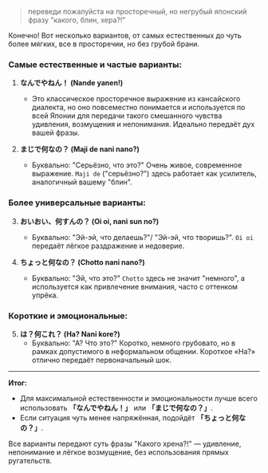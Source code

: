 > переведи пожалуйста на просторечный, но негрубый японский фразу "какого, блин, хера?!"

Конечно! Вот несколько вариантов, от самых естественных до чуть более мягких, все в просторечии, но без грубой брани.

### Самые естественные и частые варианты:

1.  **なんでやねん！ (Nande yanen!)**
    *   Это классическое просторечное выражение из кансайского диалекта, но оно повсеместно понимается и используется по всей Японии для передачи такого смешанного чувства удивления, возмущения и непонимания. Идеально передаёт дух вашей фразы.

2.  **まじで何なの？ (Maji de nani nano?)**
    *   Буквально: "Серьёзно, что это?" Очень живое, современное выражение. `Maji de` ("серьёзно?") здесь работает как усилитель, аналогичный вашему "блин".

### Более универсальные варианты:

3.  **おいおい、何すんの？ (Oi oi, nani sun no?)**
    *   Буквально: "Эй-эй, что делаешь?"/ "Эй-эй, что творишь?". `Oi oi` передаёт лёгкое раздражение и недоверие.

4.  **ちょっと何なの？ (Chotto nani nano?)**
    *   Буквально: "Эй, что это?" `Chotto` здесь не значит "немного", а используется как привлечение внимания, часто с оттенком упрёка.

### Короткие и эмоциональные:

5.  **は？何これ？ (Ha? Nani kore?)**
    *   Буквально: "А? Что это?" Коротко, немного грубовато, но в рамках допустимого в неформальном общении. Короткое «Ha?» отлично передаёт первоначальный шок.

---

**Итог:**
*   Для максимальной естественности и эмоциональности лучше всего использовать **「なんでやねん！」** или **「まじで何なの？」**.
*   Если ситуация чуть менее напряжённая, подойдёт **「ちょっと何なの？」**.

Все варианты передают суть фразы "Какого хрена?!" — удивление, непонимание и лёгкое возмущение, без использования прямых ругательств.
